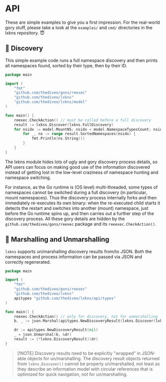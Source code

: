 # API

These are simple examples to give you a first impression. For the real-world
gory stuff, please take a look at the `examples/` and `cmd/` directories in the
lxkns repository. 😇

## 🔎 Discovery

This simple example code runs a full namespace discovery and then prints all
namespaces found, sorted by their type, then by their ID.

```go
package main

import (
    "fmt"
    "github.com/thediveo/gons/reexec"
    "github.com/thediveo/lxkns"
    "github.com/thediveo/lxkns/model"
)

func main() {
    reexec.CheckAction() // must be called before a full discovery
    result := lxkns.Discover(lxkns.FullDiscovery)
    for nsidx := model.MountNS; nsidx < model.NamespaceTypesCount; nsidx++ {
        for _, ns := range result.SortedNamespaces(nsidx) {
            fmt.Println(ns.String())
        }
    }
}
```

The lxkns module hides lots of ugly and gory discovery process details, so API
users can focus on making good use of the information discovered instead of
getting lost in the low-level craziness of namespace hunting and namespace
switching.

For instance, as the Go runtime is (OS level) multi-threaded, some types of
namespaces cannot be switched during a full discovery (in particular, mount
namespaces). Thus the discovery process internally forks and then immediately
re-executes its own binary: when the re-executed child starts it detects the
restart and switches into another (mount) namespace, just before the Go runtime
spins up, and then carries out a further step of the discovery process. All
these gory details are hidden by the `github.com/thediveo/gons/reexec` package
and its `reeexec.CheckAction()`.

## 📡 Marshalling and Unmarshalling

`lxkns` supports un/marshalling discovery results from/to JSON. Both the
namespaces and process information can be passed via JSON and correctly
regenerated.

```go
package main

import (
    "fmt"
    "github.com/thediveo/gons/reexec"
    "github.com/thediveo/lxkns"
    apitypes "github.com/thediveo/lxkns/api/types"
)

func main() {
    reexec.CheckAction() // only for discovery, not for unmarshalling
    b, _ := json.Marshal(apitypes.NewDiscoveryResult(lxkns.Discover(lxkns.FullDiscovery)))

    dr := apitypes.NewDiscoveryResult(nil)
    _ = json.Unmarshal(b, &dr)
    result := (*lxkns.DiscoveryResult)(dr)
}
```

> [!NOTE] Discovery results need to be explicitly "wrapped" in JSON-able objects
> for un/marshalling. The discovery result objects returned from
> `lxkns.Discover()` cannot be properly un/marshalled, not least as they
> describe an information model with circular references that is optimized for
> quick navigation, not for un/marshalling.
